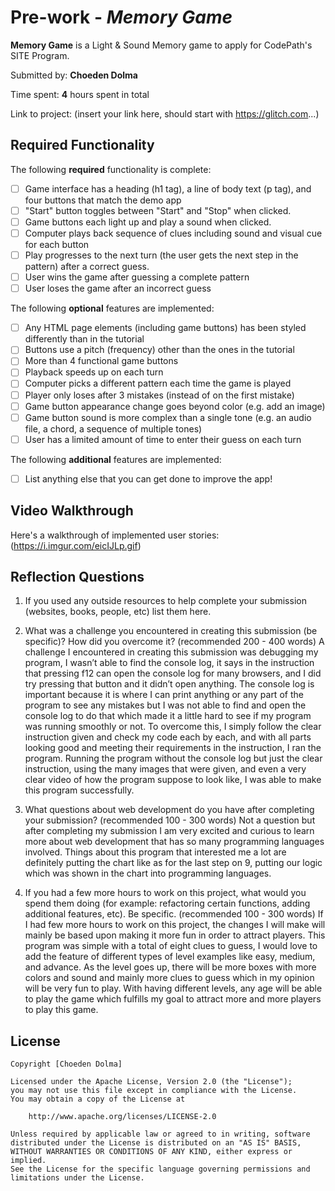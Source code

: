 # Pre-work - *Memory Game*

**Memory Game** is a Light & Sound Memory game to apply for CodePath's SITE Program. 

Submitted by: **Choeden Dolma**

Time spent: **4** hours spent in total

Link to project: (insert your link here, should start with https://glitch.com...)

## Required Functionality

The following **required** functionality is complete:

* [ ] Game interface has a heading (h1 tag), a line of body text (p tag), and four buttons that match the demo app
* [ ] "Start" button toggles between "Start" and "Stop" when clicked. 
* [ ] Game buttons each light up and play a sound when clicked. 
* [ ] Computer plays back sequence of clues including sound and visual cue for each button
* [ ] Play progresses to the next turn (the user gets the next step in the pattern) after a correct guess. 
* [ ] User wins the game after guessing a complete pattern
* [ ] User loses the game after an incorrect guess

The following **optional** features are implemented:

* [ ] Any HTML page elements (including game buttons) has been styled differently than in the tutorial
* [ ] Buttons use a pitch (frequency) other than the ones in the tutorial
* [ ] More than 4 functional game buttons
* [ ] Playback speeds up on each turn
* [ ] Computer picks a different pattern each time the game is played
* [ ] Player only loses after 3 mistakes (instead of on the first mistake)
* [ ] Game button appearance change goes beyond color (e.g. add an image)
* [ ] Game button sound is more complex than a single tone (e.g. an audio file, a chord, a sequence of multiple tones)
* [ ] User has a limited amount of time to enter their guess on each turn

The following **additional** features are implemented:

- [ ] List anything else that you can get done to improve the app!

## Video Walkthrough

Here's a walkthrough of implemented user stories:
(https://i.imgur.com/eicIJLp.gif)



## Reflection Questions
1. If you used any outside resources to help complete your submission (websites, books, people, etc) list them here. 


2. What was a challenge you encountered in creating this submission (be specific)? How did you overcome it? (recommended 200 - 400 words) 
A challenge I encountered in creating this submission was debugging my program, I wasn’t able to find the console log, it says in the instruction that pressing f12 can open the console log for many browsers, and I did try pressing that button and it didn’t open anything. The console log is important because it is where I can print anything or any part of the program to see any mistakes but I was not able to find and open the console log to do that which made it a little hard to see if my program was running smoothly or not. To overcome this, I simply follow the clear instruction given and check my code each by each, and with all parts looking good and meeting their requirements in the instruction, I ran the program. Running the program without the console log but just the clear instruction, using the many images that were given, and even a very clear video of how the program suppose to look like, I was able to make this program successfully.

3. What questions about web development do you have after completing your submission? (recommended 100 - 300 words) 
Not a question but after completing my submission I am very excited and curious to learn more about web development that has so many programming languages involved. Things about this program that interested me a lot are definitely putting the chart like as for the last step on 9, putting our logic which was shown in the chart into programming languages.

4. If you had a few more hours to work on this project, what would you spend them doing (for example: refactoring certain functions, adding additional features, etc). Be specific. (recommended 100 - 300 words) 
If I had few more hours to work on this project, the changes I will make will mainly be based upon making it more fun in order to attract players. This program was simple with a total of eight clues to guess, I would love to add the feature of different types of level examples like easy, medium, and advance. As the level goes up, there will be more boxes with more colors and sound and mainly more clues to guess which in my opinion will be very fun to play. With having different levels, any age will be able to play the game which fulfills my goal to attract more and more players to play this game.

## License

    Copyright [Choeden Dolma]

    Licensed under the Apache License, Version 2.0 (the "License");
    you may not use this file except in compliance with the License.
    You may obtain a copy of the License at

        http://www.apache.org/licenses/LICENSE-2.0

    Unless required by applicable law or agreed to in writing, software
    distributed under the License is distributed on an "AS IS" BASIS,
    WITHOUT WARRANTIES OR CONDITIONS OF ANY KIND, either express or implied.
    See the License for the specific language governing permissions and
    limitations under the License.
    